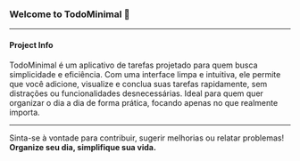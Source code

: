### Welcome to **TodoMinimal** 📝

---

#### Project Info

TodoMinimal é um aplicativo de tarefas projetado para quem busca simplicidade e eficiência. Com uma interface limpa e intuitiva, ele permite que você adicione, visualize e conclua suas tarefas rapidamente, sem distrações ou funcionalidades desnecessárias. Ideal para quem quer organizar o dia a dia de forma prática, focando apenas no que realmente importa.

---

Sinta-se à vontade para contribuir, sugerir melhorias ou relatar problemas!
**Organize seu dia, simplifique sua vida.**
